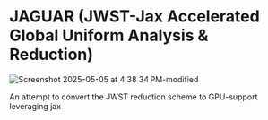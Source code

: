 # JAGUAR (JWST-Jax Accelerated Global Uniform Analysis & Reduction)
![Screenshot 2025-05-05 at 4 38 34 PM-modified](https://github.com/user-attachments/assets/e46dec4b-9038-4829-8ff1-21dbca3dfe28)

An attempt to convert the JWST reduction scheme to GPU-support leveraging jax
